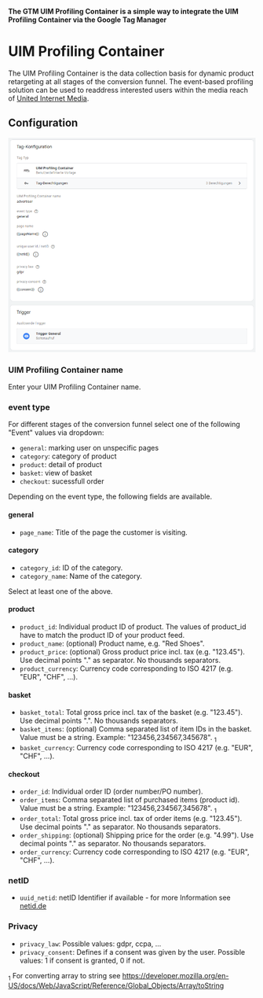 **The GTM UIM Profiling Container is a simple way to integrate the UIM Profiling Container via the Google Tag Manager**

#  UIM Profiling Container

The UIM Profiling Container is the data collection basis for dynamic product retargeting at all stages of the conversion funnel. The event-based profiling solution can be used to readdress interested users within the media reach of [United Internet Media](https://www.united-internet-media.de/).

## Configuration

![UIM Profiling Container](/uim-profiling-container.png)

### UIM Profiling Container name

Enter your UIM Profiling Container name.

### event type

For different stages of the conversion funnel select one of the following "Event" values via dropdown:

* `general`: marking user on unspecific pages 
* `category`: category of product
* `product`: detail of product
* `basket`: view of basket
* `checkout`: sucessfull order

Depending on the event type, the following fields are available.

#### general

* `page_name`: Title of the page the customer is visiting.

#### category

* `category_id`: ID of the category.
* `category_name`: Name of the category.

Select at least one of the above.

#### product

* `product_id`: Individual product ID of product. The values of product_id have to match the product ID of your product feed.
* `product_name`: (optional) Product name, e.g. "Red Shoes".
* `product_price`: (optional) Gross product price incl. tax (e.g. "123.45"). Use decimal points "." as separator. No thousands separators.
* `product_currency`: Currency code corresponding to ISO 4217 (e.g. "EUR", "CHF", ...).

#### basket

* `basket_total`: Total gross price incl. tax of the basket (e.g. "123.45"). Use decimal points ".". No thousands separators.
* `basket_items`: (optional) Comma separated list of item IDs in the basket. Value must be a string. Example: "123456,234567,345678". <sub>1</sub>
* `basket_currency`: Currency code corresponding to ISO 4217 (e.g. "EUR", "CHF", ...).

#### checkout

* `order_id`: Individual order ID (order number/PO number).
* `order_items`: Comma separated list of purchased items (product id). Value must be a string. Example: "123456,234567,345678". <sub>1</sub>
* `order_total`: Total gross price incl. tax of order items (e.g. "123.45"). Use decimal points "." as separator. No thousands separators.
* `order_shipping`: (optional) Shipping price for the order (e.g. "4.99"). Use decimal points "." as separator. No thousands separators.
* `order_currency`: Currency code corresponding to ISO 4217 (e.g. "EUR", "CHF", ...).

### netID

* `uuid_netid`: netID Identifier if available - for more Information see [netid.de](https://netid.de/)

### Privacy

* `privacy_law`: Possible values: gdpr, ccpa, ...
* `privacy_consent`: Defines if a consent was given by the user. Possible values: 1 if consent is granted, 0 if not.

<sub>1</sub> For converting array to string see https://developer.mozilla.org/en-US/docs/Web/JavaScript/Reference/Global_Objects/Array/toString
